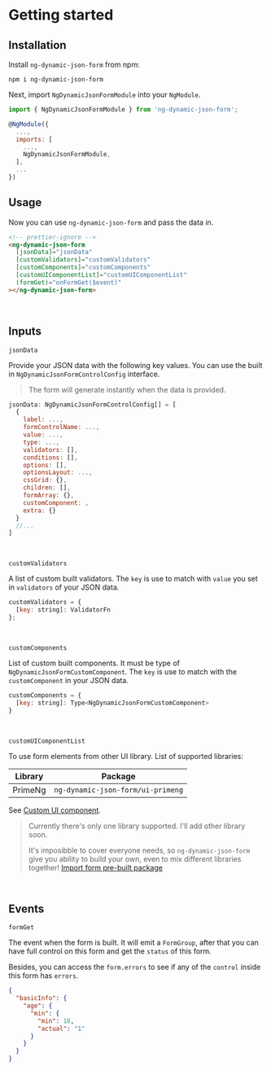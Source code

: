 # Getting started

## Installation

Install `ng-dynamic-json-form` from npm:

```
npm i ng-dynamic-json-form
```

Next, import `NgDynamicJsonFormModule` into your `NgModule`.

```javascript
import { NgDynamicJsonFormModule } from 'ng-dynamic-json-form';

@NgModule({
  ...,
  imports: [
    ...,
    NgDynamicJsonFormModule,
  ],
  ...
})
```

## Usage

Now you can use `ng-dynamic-json-form` and pass the data in.

```html
<!-- prettier-ignore -->
<ng-dynamic-json-form
  [jsonData]="jsonData"
  [customValidators]="customValidators"
  [customComponents]="customComponents"
  [customUIComponentList]="customUIComponentList"
  (formGet)="onFormGet($event)"
></ng-dynamic-json-form>
```

<br>

## Inputs

`jsonData`

Provide your JSON data with the following key values. You can use the built in `NgDynamicJsonFormControlConfig` interface.

> The form will generate instantly when the data is provided.

```javascript
jsonData: NgDynamicJsonFormControlConfig[] = [
  {
    label: ...,
    formControlName: ...,
    value: ...,
    type: ...,
    validators: [],
    conditions: [],
    options: [],
    optionsLayout: ...,
    cssGrid: {},
    children: [],
    formArray: {},
    customComponent: ,
    extra: {}
  }
  //...
]
```

<br>

`customValidators`

A list of custom built validators. The `key` is use to match with `value` you set in `validators` of your JSON data.

```javascript
customValidators = {
  [key: string]: ValidatorFn
};
```

<br>

`customComponents`

List of custom built components. It must be type of `NgDynamicJsonFormCustomComponent`. The `key` is use to match with the `customComponent` in your JSON data.

```javascript
customComponents = {
  [key: string]: Type<NgDynamicJsonFormCustomComponent>
}
```

<br>

`customUIComponentList`

To use form elements from other UI library. List of supported libraries:

| Library | Package                           |
| ------- | --------------------------------- |
| PrimeNg | `ng-dynamic-json-form/ui-primeng` |

See [Custom UI component](#custom-ui-component).

> Currently there's only one library supported. I'll add other library soon.
>
> It's imposibble to cover everyone needs, so `ng-dynamic-json-form` give you ability to build your own, even to mix different libraries together! [Import form pre-built package](#import-from-pre-built-package)


<br>

## Events

`formGet`

The event when the form is built. It will emit a `FormGroup`, after that you can have full control on this form and get the `status` of this form.

Besides, you can access the `form.errors` to see if any of the `control` inside this form has `errors`.

```json
{
  "basicInfo": {
    "age": {
      "min": {
        "min": 18,
        "actual": "1"
      }
    }
  }
}
```

